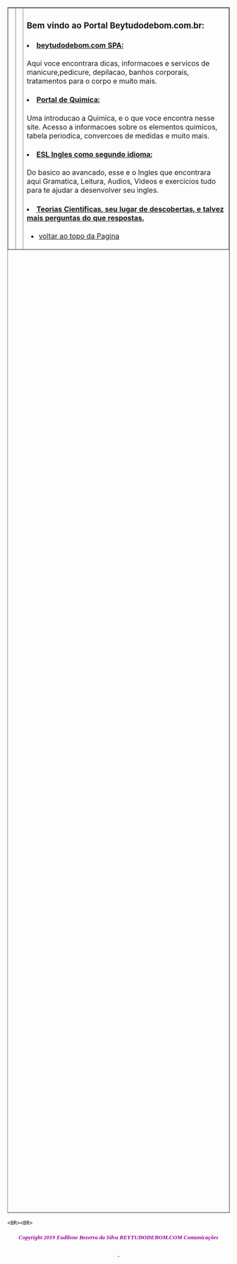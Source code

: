 <HTML>
    <HEAD>
	
	
 
 
 <table style="width: 100%; height: 70%;" border="1" cellpadding="0" cellspacing="0">
 
<tbody><tr>
       <td style="vertical-align:top;"><br>
      </td>
      <td style="vertical-align:top;"></td></tr<tr>
       <td style="horizontal-align:left"><h3>Bem vindo ao Portal Beytudodebom.com.br:</h3
 <ul>
 
<h4><li><a href="./beyspa/beytemplatet.html">beytudodebom.com SPA:</a></li></h4>Aqui voce encontrara dicas, informacoes e servicos de 
manicure,pedicure, depilacao, banhos corporais, tratamentos para o corpo e muito mais. 
 
<h4>
<li><a href="../Quimica/h2t.html">Portal de Quimica:</a></li></h4> Uma introducao a Quimica, 
e o que voce encontra nesse site. Acesso a informacoes sobre os elementos quimicos, tabela periodica, convercoes de medidas e muito mais.
 
<h4><li><a href="./esl/lindex.html">ESL Ingles como segundo idioma:</a></li></h4>Do basico ao avancado, esse e o Ingles que encontrara aqui Gramatica, Leitura, Audios, Videos e exercicios tudo para te ajudar a desenvolver seu ingles.  
 
<h4><li><a href="./teorias/index.html">Teorias Cientificas, seu lugar de descobertas, e talvez mais perguntas do que respostas.</li></h4>
</u>
 
</u>
 
<p align="left"><ul><li><a href="#top">voltar ao topo da Pagina</a></li></ul></p>
 </td></tr> 
</tbody></table></div> 
 
    <BR><BR>
 <div align="center"><font color="#990099" size="2" face="Calibri, IrisUPC"><strong> 
  <H5>Copyright 2019 Eudilene Bezerra da Silva BEYTUDODEBOM.COM Comunicações</H5></strong></font><strong><font color="#990099">.</font></strong><br>
</div>
 
 
</BODY>
</HTML>
